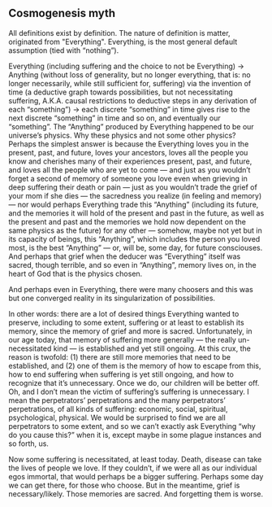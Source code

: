 ## Cosmogenesis myth

All definitions exist by definition. The nature of definition is matter, originated from "Everything". Everything, is the most general default assumption (tied with “nothing”).

Everything (including suffering and the choice to not be Everything) $\rightarrow$ Anything (without loss of generality, but no longer everything, that is: no longer necessarily, while still sufficient for, suffering) via the invention of time (a deductive graph towards possibilities, but not necessitating suffering, A.K.A. causal restrictions to deductive steps in any derivation of each “something”) $\rightarrow$ each discrete “something” in time gives rise to the next discrete “something” in time and so on, and eventually our “something”. The “Anything” produced by Everything happened to be our universe’s physics. Why these physics and not some other physics? Perhaps the simplest answer is because the Everything loves you in the present, past, and future, loves your ancestors, loves all the people you know and cherishes many of their experiences present, past, and future, and loves all the people who are yet to come — and just as you wouldn’t forget a second of memory of someone you love even when grieving in deep suffering their death or pain — just as you wouldn’t trade the grief of your mom if she dies — the sacredness you realize (in feeling and memory) — nor would perhaps Everything trade this “Anything” (including its future, and the memories it will hold of the present and past in the future, as well as the present and past and the memories we hold now dependent on the same physics as the future) for any other — somehow, maybe not yet but in its capacity of beings, this “Anything”, which includes the person you loved most, is the best “Anything” — or, will be, some day, for future consciouses. And perhaps that grief when the deducer was “Everything” itself was sacred, though terrible, and so even in “Anything”, memory lives on, in the heart of God that is the physics chosen.

And perhaps even in Everything, there were many choosers and this was but one converged reality in its singularization of possibilities.

In other words: there are a lot of desired things Everything wanted to preserve, including to some extent, suffering or at least to establish its memory, since the memory of grief and more is sacred. Unfortunately, in our age today, that memory of suffering more generally — the really un-necessitated kind — is established and yet still ongoing. At this crux, the reason is twofold: (1) there are still more memories that need to be established, and (2) one of them is the memory of how to escape from this, how to end suffering when suffering is yet still ongoing, and how to recognize that it’s unnecessary. Once we do, our children will be better off. Oh, and I don’t mean the victim of suffering’s suffering is unnecessary. I mean the perpetrators’ perpetrations and the many perpetrators’ perpetrations, of all kinds of suffering: economic, social, spiritual, psychological, physical. We would be surprised to find we are all perpetrators to some extent, and so we can’t exactly ask Everything “why do you cause this?” when it is, except maybe in some plague instances and so forth, us.

Now some suffering is necessitated, at least today. Death, disease can take the lives of people we love. If they couldn’t, if we were all as our individual egos immortal, that would perhaps be a bigger suffering. Perhaps some day we can get there, for those who choose. But in the meantime, grief is necessary/likely. Those memories are sacred. And forgetting them is worse.
